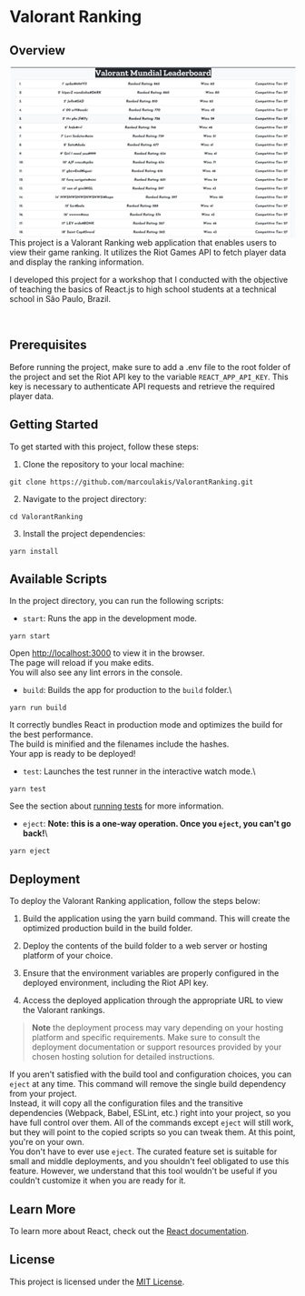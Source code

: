 # Valorant Ranking

## Overview


 <a href="#screenshot">
    <img src="https://raw.githubusercontent.com/marcoulakis/ValorantRanking/main/public/screenshot.png" alt="Scrennshot-of-the-app" height="300" align="right"/>
  </a>


This project is a Valorant Ranking web application that enables users to view their game ranking. It utilizes the Riot Games API to fetch player data and display the ranking information.

I developed this project for a workshop that I conducted with the objective of teaching the basics of React.js to high school students at a technical school in São Paulo, Brazil.

<br>

## Prerequisites
Before running the project, make sure to add a .env file to the root folder of the project and set the Riot API key to the variable `REACT_APP_API_KEY`. This key is necessary to authenticate API requests and retrieve the required player data.

## Getting Started

To get started with this project, follow these steps:

1. Clone the repository to your local machine:

```
git clone https://github.com/marcoulakis/ValorantRanking.git
```

2. Navigate to the project directory:
```
cd ValorantRanking
```

3. Install the project dependencies:
```
yarn install
```

## Available Scripts

In the project directory, you can run the following scripts:

- `start`: Runs the app in the development mode.

```
yarn start
```
Open [http://localhost:3000](http://localhost:3000) to view it in the browser.\
The page will reload if you make edits.\
You will also see any lint errors in the console.

- `build`: Builds the app for production to the `build` folder.\

```
yarn run build
```

It correctly bundles React in production mode and optimizes the build for the best performance.\
The build is minified and the filenames include the hashes.\
Your app is ready to be deployed!

- `test`: Launches the test runner in the interactive watch mode.\

```
yarn test
```

See the section about [running tests](https://facebook.github.io/create-react-app/docs/running-tests) for more information.

- `eject`: **Note: this is a one-way operation. Once you `eject`, you can't go back!**\

```
yarn eject
```

## Deployment
To deploy the Valorant Ranking application, follow the steps below:

1. Build the application using the yarn build command. This will create the optimized production build in the build folder.

2. Deploy the contents of the build folder to a web server or hosting platform of your choice.

3. Ensure that the environment variables are properly configured in the deployed environment, including the Riot API key.

4. Access the deployed application through the appropriate URL to view the Valorant rankings.

>**Note**
>the deployment process may vary depending on your hosting
>platform and specific requirements. Make sure to consult the deployment 
>documentation or support resources provided by your chosen hosting 
>solution for detailed instructions.

If you aren't satisfied with the build tool and configuration choices, you can `eject` at any time. This command will remove the single build dependency from your project.\
Instead, it will copy all the configuration files and the transitive dependencies (Webpack, Babel, ESLint, etc.) right into your project, so you have full control over them. All of the commands except `eject` will still work, but they will point to the copied scripts so you can tweak them. At this point, you're on your own.\
You don't have to ever use `eject`. The curated feature set is suitable for small and middle deployments, and you shouldn't feel obligated to use this feature. However, we understand that this tool wouldn't be useful if you couldn't customize it when you are ready for it.

## Learn More

To learn more about React, check out the [React documentation](https://reactjs.org/).

## License

This project is licensed under the [MIT License](LICENSE).
